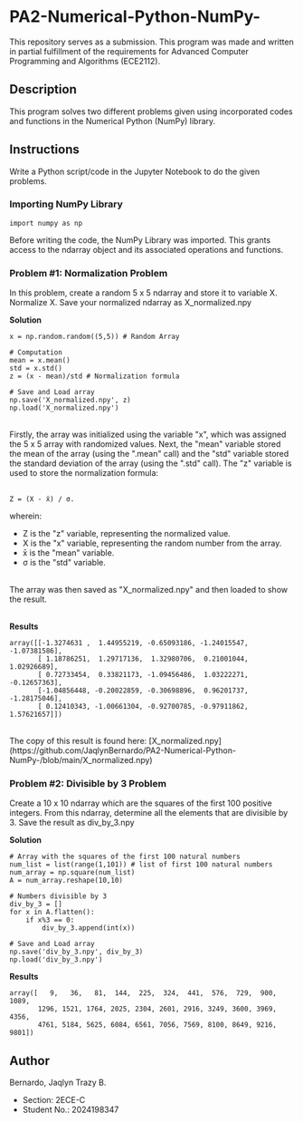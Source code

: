 # PA2-Numerical-Python-NumPy-
This repository serves as a submission. This program was made and written in partial fulfillment of the requirements for Advanced Computer Programming and Algorithms (ECE2112).

## Description
This program solves two different problems given using incorporated codes and functions in the Numerical Python (NumPy) library.

## Instructions
Write a Python script/code in the Jupyter Notebook to do the given problems.

### Importing NumPy Library
```
import numpy as np
```
Before writing the code, the NumPy Library was imported. This grants access to the ndarray object and its associated operations and functions.

### Problem #1: Normalization Problem
In this problem, create a random 5 x 5 ndarray and store it to variable X. Normalize X. Save your normalized ndarray as X_normalized.npy

**Solution**
```
x = np.random.random((5,5)) # Random Array

# Computation
mean = x.mean()
std = x.std()
z = (x - mean)/std # Normalization formula

# Save and Load array
np.save('X_normalized.npy', z) 
np.load('X_normalized.npy')
```
<br>
Firstly, the array was initialized using the variable "x", which was assigned the 5 x 5 array with randomized values. Next, the "mean" variable stored the mean of the array (using the ".mean" call) and the "std" variable stored the standard deviation of the array (using the ".std" call). The "z" variable is used to store the normalization formula: <br><br>

```
Z = (X - x̄) / σ. 
```
wherein:
* Z is the "z" variable, representing the normalized value.
* X is the "x" variable, representing the random number from the array.
* x̄ is the "mean" variable.
* σ is the "std" variable.
<br>
The array was then saved as "X_normalized.npy" and then loaded to show the result.
<br><br>

**Results**
```
array([[-1.3274631 ,  1.44955219, -0.65093186, -1.24015547, -1.07381586],
       [ 1.18786251,  1.29717136,  1.32980706,  0.21001044,  1.02926689],
       [ 0.72733454,  0.33821173, -1.09456486,  1.03222271, -0.12657363],
       [-1.04856448, -0.20022859, -0.30698896,  0.96201737, -1.28175046],
       [ 0.12410343, -1.00661304, -0.92700785, -0.97911862,  1.57621657]])
```
<br>
The copy of this result is found here: [X_normalized.npy](https://github.com/JaqlynBernardo/PA2-Numerical-Python-NumPy-/blob/main/X_normalized.npy)

### Problem #2: Divisible by 3 Problem
Create a 10 x 10 ndarray which are the squares of the first 100 positive integers. From this ndarray, determine all the elements that are divisible by 3. Save the result as div_by_3.npy

**Solution**
```
# Array with the squares of the first 100 natural numbers 
num_list = list(range(1,101)) # list of first 100 natural numbers
num_array = np.square(num_list)
A = num_array.reshape(10,10)

# Numbers divisible by 3
div_by_3 = []
for x in A.flatten():
    if x%3 == 0:
        div_by_3.append(int(x))

# Save and Load array
np.save('div_by_3.npy', div_by_3) 
np.load('div_by_3.npy')
```
**Results**
```
array([   9,   36,   81,  144,  225,  324,  441,  576,  729,  900, 1089,
       1296, 1521, 1764, 2025, 2304, 2601, 2916, 3249, 3600, 3969, 4356,
       4761, 5184, 5625, 6084, 6561, 7056, 7569, 8100, 8649, 9216, 9801])
```

## Author
Bernardo, Jaqlyn Trazy B.
* Section: 2ECE-C
* Student No.: 2024198347
